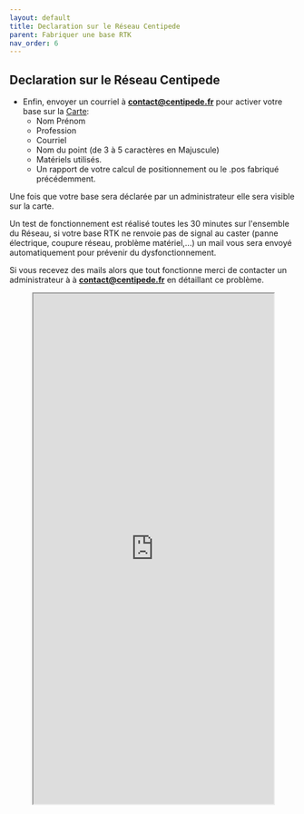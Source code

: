 ```yaml
---
layout: default
title: Declaration sur le Réseau Centipede
parent: Fabriquer une base RTK
nav_order: 6
---
```


## Declaration sur le Réseau Centipede

* Enfin, envoyer un courriel à **contact@centipede.fr** pour activer votre base sur la [Carte](https://centipede.fr):
    * Nom Prénom
    * Profession
    * Courriel
    * Nom du point (de 3 à 5 caractères en Majuscule)
    * Matériels utilisés.
    * Un rapport de votre calcul de positionnement ou le .pos fabriqué précédemment.

Une fois que votre base sera déclarée par un administrateur elle sera visible sur la carte.

Un test de fonctionnement est réalisé toutes les 30 minutes sur l'ensemble du Réseau, si votre base RTK ne renvoie pas de signal au caster (panne électrique, coupure réseau, problème matériel,...) un mail vous sera envoyé automatiquement pour prévenir du dysfonctionnement.

Si vous recevez des mails alors que tout fonctionne merci de contacter un administrateur à à **contact@centipede.fr** en détaillant ce problème.


<figure class="map">
  <iframe src="https://centipede.fr/index.php/view/map/?repository=centipede&project=centipede" width="100%" height="900" allowfullscreen="true"> </iframe>
</figure>

